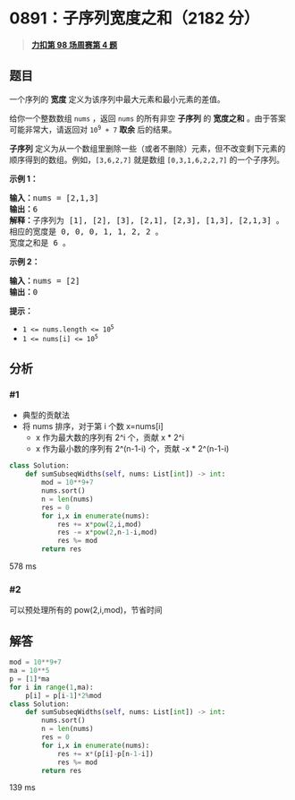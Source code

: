# 0891：子序列宽度之和（2182 分）


> <u>**[力扣第 98 场周赛第 4 题](https://leetcode.cn/problems/sum-of-subsequence-widths/)**</u>

## 题目

<p>一个序列的 <strong>宽度</strong> 定义为该序列中最大元素和最小元素的差值。</p>

<p>给你一个整数数组 <code>nums</code> ，返回 <code>nums</code> 的所有非空 <strong>子序列</strong> 的 <strong>宽度之和</strong> 。由于答案可能非常大，请返回对 <code>10<sup>9</sup> + 7</code> <strong>取余</strong> 后的结果。</p>

<p><strong>子序列</strong> 定义为从一个数组里删除一些（或者不删除）元素，但不改变剩下元素的顺序得到的数组。例如，<code>[3,6,2,7]</code> 就是数组 <code>[0,3,1,6,2,2,7]</code> 的一个子序列。</p>



<p><strong>示例 1：</strong></p>

<pre>
<strong>输入：</strong>nums = [2,1,3]
<strong>输出：</strong>6
<strong>解释：</strong>子序列为 [1], [2], [3], [2,1], [2,3], [1,3], [2,1,3] 。
相应的宽度是 0, 0, 0, 1, 1, 2, 2 。
宽度之和是 6 。
</pre>

<p><strong>示例 2：</strong></p>

<pre>
<strong>输入：</strong>nums = [2]
<strong>输出：</strong>0
</pre>



<p><strong>提示：</strong></p>

<ul>
<li><code>1 &lt;= nums.length &lt;= 10<sup>5</sup></code></li>
<li><code>1 &lt;= nums[i] &lt;= 10<sup>5</sup></code></li>
</ul>




## 分析

### #1

- 典型的贡献法
- 将 nums 排序，对于第 i 个数 x=nums[i]
	- x 作为最大数的序列有 2^i 个，贡献 x * 2^i 
	- x 作为最小数的序列有 2^(n-1-i) 个，贡献 -x * 2^(n-1-i)

```python
class Solution:
    def sumSubseqWidths(self, nums: List[int]) -> int:
        mod = 10**9+7
        nums.sort()
        n = len(nums)
        res = 0
        for i,x in enumerate(nums):
            res += x*pow(2,i,mod)
            res -= x*pow(2,n-1-i,mod)
            res %= mod
        return res
```
578 ms


### #2

可以预处理所有的 pow(2,i,mod)，节省时间
## 解答


```python
mod = 10**9+7
ma = 10**5
p = [1]*ma
for i in range(1,ma):
    p[i] = p[i-1]*2%mod
class Solution:
    def sumSubseqWidths(self, nums: List[int]) -> int:
        nums.sort()
        n = len(nums)
        res = 0
        for i,x in enumerate(nums):
            res += x*(p[i]-p[n-1-i])
            res %= mod
        return res
```
139 ms

